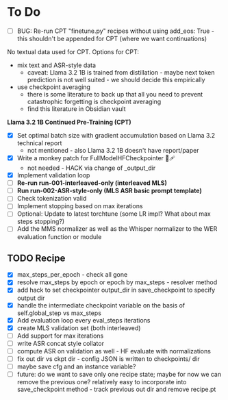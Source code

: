 # To Do

- [ ] BUG: Re-run CPT "finetune.py" recipes without using add_eos: True - this shouldn't be appended for CPT (where we want continuations)

No textual data used for CPT. Options for CPT:

- mix text and ASR-style data
    - caveat: Llama 3.2 1B is trained from distillation - maybe next token prediction is not well suited - we should decide this empirically
- use checkpoint averaging
    - there is some literature to back up that all you need to prevent catastrophic forgetting is checkpoint averaging
    - find this literature in Obsidian vault

**Llama 3.2 1B Continued Pre-Training (CPT)**
- [x] Set optimal batch size with gradient accumulation based on Llama 3.2 technical report
    - not mentioned - also Llama 3.2 1B doesn't have report/paper
- [x] Write a monkey patch for FullModelHFCheckpointer 🙈🩹
    - not needed - HACK via change of _output_dir
- [x] Implement validation loop
- [ ] **Re-run run-001-interleaved-only (interleaved MLS)**
- [ ] **Run run-002-ASR-style-only (MLS ASR basic prompt template)**
- [ ] Check tokenization valid
- [ ] Implement stopping based on max iterations
- [ ] Optional: Update to latest torchtune (some LR impl? What about max steps stopping?)
- [ ] Add the MMS normalizer as well as the Whisper normalizer to the WER evaluation function or module

## TODO Recipe

- [x] max_steps_per_epoch -  check all gone
- [x] resolve max_steps by epoch or epoch by max_steps - resolver method
- [x] add hack to set checkpointer output_dir in save_checkpoint to specify output dir
- [x] handle the intermediate checkpoint variable on the basis of self.global_step vs max_steps
- [x] Add evaluation loop every eval_steps iterations
- [x] create MLS validation set (both interleaved)
- [ ] Add support for max iterations
- [ ] write ASR concat style collator
- [ ] compute ASR on validation as well - HF evaluate with normalizations
- [ ] fix out dir vs ckpt dir - config JSON is written to  checkpoints/ dir
- [ ] maybe save cfg and an instance variable?
- [ ] future: do we want to save only one recipe state; maybe for now we can remove the previous one?
              relatively easy to incorporate into save_checkpoint method - track previous out dir and
              remove recipe.pt
